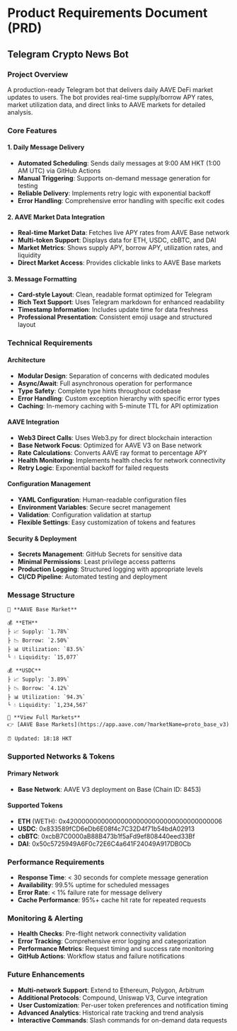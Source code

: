 # Product Requirements Document (PRD)
## Telegram Crypto News Bot

### **Project Overview**
A production-ready Telegram bot that delivers daily AAVE DeFi market updates to users. The bot provides real-time supply/borrow APY rates, market utilization data, and direct links to AAVE markets for detailed analysis.

### **Core Features**

#### **1. Daily Message Delivery**
- **Automated Scheduling**: Sends daily messages at 9:00 AM HKT (1:00 AM UTC) via GitHub Actions
- **Manual Triggering**: Supports on-demand message generation for testing
- **Reliable Delivery**: Implements retry logic with exponential backoff
- **Error Handling**: Comprehensive error handling with specific exit codes

#### **2. AAVE Market Data Integration**
- **Real-time Market Data**: Fetches live APY rates from AAVE Base network
- **Multi-token Support**: Displays data for ETH, USDC, cbBTC, and DAI
- **Market Metrics**: Shows supply APY, borrow APY, utilization rates, and liquidity
- **Direct Market Access**: Provides clickable links to AAVE Base markets

#### **3. Message Formatting**
- **Card-style Layout**: Clean, readable format optimized for Telegram
- **Rich Text Support**: Uses Telegram markdown for enhanced readability
- **Timestamp Information**: Includes update time for data freshness
- **Professional Presentation**: Consistent emoji usage and structured layout

### **Technical Requirements**

#### **Architecture**
- **Modular Design**: Separation of concerns with dedicated modules
- **Async/Await**: Full asynchronous operation for performance
- **Type Safety**: Complete type hints throughout codebase
- **Error Handling**: Custom exception hierarchy with specific error types
- **Caching**: In-memory caching with 5-minute TTL for API optimization

#### **AAVE Integration**
- **Web3 Direct Calls**: Uses Web3.py for direct blockchain interaction
- **Base Network Focus**: Optimized for AAVE V3 on Base network
- **Rate Calculations**: Converts AAVE ray format to percentage APY
- **Health Monitoring**: Implements health checks for network connectivity
- **Retry Logic**: Exponential backoff for failed requests

#### **Configuration Management**
- **YAML Configuration**: Human-readable configuration files
- **Environment Variables**: Secure secret management
- **Validation**: Configuration validation at startup
- **Flexible Settings**: Easy customization of tokens and features

#### **Security & Deployment**
- **Secrets Management**: GitHub Secrets for sensitive data
- **Minimal Permissions**: Least privilege access patterns
- **Production Logging**: Structured logging with appropriate levels
- **CI/CD Pipeline**: Automated testing and deployment

### **Message Structure**
```
🏦 **AAVE Base Market**

💰 **ETH**
├ 📈 Supply: `1.78%`
├ 📉 Borrow: `2.50%`
├ 📊 Utilization: `83.5%`
└ 💧 Liquidity: `15,077`

💰 **USDC**
├ 📈 Supply: `3.89%`
├ 📉 Borrow: `4.12%`
├ 📊 Utilization: `94.3%`
└ 💧 Liquidity: `1,234,567`

🔗 **View Full Markets**
👉 [AAVE Base Markets](https://app.aave.com/?marketName=proto_base_v3)

⏰ Updated: 18:18 HKT
```

### **Supported Networks & Tokens**

#### **Primary Network**
- **Base Network**: AAVE V3 deployment on Base (Chain ID: 8453)

#### **Supported Tokens**
- **ETH** (WETH): 0x4200000000000000000000000000000000000006
- **USDC**: 0x833589fCD6eDb6E08f4c7C32D4f71b54bdA02913
- **cbBTC**: 0xcbB7C0000aB88B473b1f5aFd9ef808440eed33Bf
- **DAI**: 0x50c5725949A6F0c72E6C4a641F24049A917DB0Cb

### **Performance Requirements**
- **Response Time**: < 30 seconds for complete message generation
- **Availability**: 99.5% uptime for scheduled messages
- **Error Rate**: < 1% failure rate for message delivery
- **Cache Performance**: 95%+ cache hit rate for repeated requests

### **Monitoring & Alerting**
- **Health Checks**: Pre-flight network connectivity validation
- **Error Tracking**: Comprehensive error logging and categorization
- **Performance Metrics**: Request timing and success rate monitoring
- **GitHub Actions**: Workflow status and failure notifications

### **Future Enhancements**
- **Multi-network Support**: Extend to Ethereum, Polygon, Arbitrum
- **Additional Protocols**: Compound, Uniswap V3, Curve integration
- **User Customization**: Per-user token preferences and notification timing
- **Advanced Analytics**: Historical rate tracking and trend analysis
- **Interactive Commands**: Slash commands for on-demand data requests